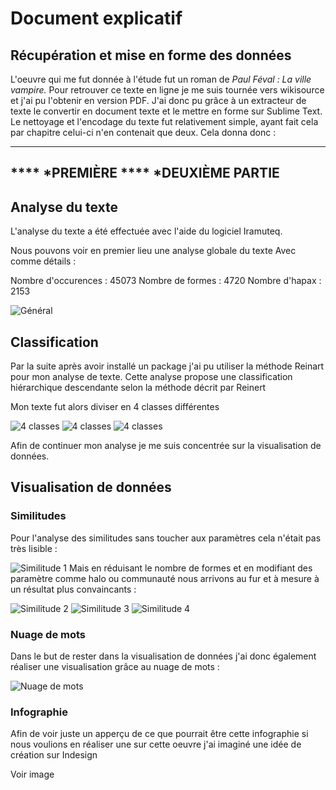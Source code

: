 # Document explicatif

## Récupération et mise en forme des données 


L'oeuvre qui me fut donnée à l'étude fut un roman de *Paul Féval : La ville vampire.*
Pour retrouver ce texte en ligne je me suis tournée vers wikisource et j'ai pu l'obtenir en version PDF. J'ai donc pu grâce à un extracteur de texte le convertir en document texte et le mettre en forme sur Sublime Text. 
Le nettoyage et l'encodage du texte fut relativement simple, ayant fait cela par chapitre celui-ci n'en contenait que deux. 
Cela donna donc : 

---
**** *PREMIÈRE 
 **** *DEUXIÈME PARTIE
---


## Analyse du texte 

L'analyse du texte a été effectuée avec l'aide du logiciel Iramuteq. 

Nous pouvons voir en premier lieu une analyse globale du texte 
Avec comme détails :

Nombre d'occurences : 45073
Nombre de formes : 4720
Nombre d'hapax : 2153

![Général](zipf.png)

## Classification

Par la suite après avoir installé un package j'ai pu utiliser la méthode Reinart pour mon analyse de texte. 
Cette analyse propose une classification hiérarchique descendante selon la méthode décrit par Reinert

Mon texte fut alors diviser en 4 classes différentes 

![4 classes](dendro1.png)
![4 classes](dendrogramme_1.png)
![4 classes](dendrogramme_2.png)

Afin de continuer mon analyse je me suis concentrée sur la visualisation de données. 

## Visualisation de données 

### Similitudes 

Pour l'analyse des similitudes sans toucher aux paramètres cela n'était pas très lisible :

![Similitude 1](graph_simi_1.png)
Mais en réduisant le nombre de formes et en modifiant des paramètre comme halo ou communauté nous arrivons au fur et à mesure à un résultat plus convaincants :

![Similitude 2](graph_simi_2.png)
![Similitude 3](graph_simi_3.png)
![Similitude 4](graph_simi_4.png)

### Nuage de mots 

Dans le but de rester dans la visualisation de données j'ai donc également réaliser une visualisation grâce au nuage de mots :

![Nuage de mots](nuage_1.png)

### Infographie 

Afin de voir juste un apperçu de ce que pourrait être cette infographie si nous voulions en réaliser une sur cette oeuvre j'ai imaginé une idée de création sur Indesign

Voir image 

